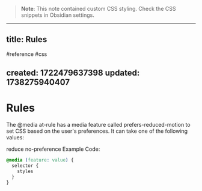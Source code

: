 
> **Note**: This note contained custom CSS styling. Check the CSS snippets in Obsidian settings.

---
title: Rules
---

#reference #css

created: 1722479637398
updated: 1738275940407
---


<!--#region styles-->

<!--#endregion-->

# Rules

The @media at-rule has a media feature called prefers-reduced-motion to set CSS based on the user's preferences. It can take one of the following values:

reduce
no-preference
Example Code:

```css
@media (feature: value) {
  selector {
    styles
  }
}
```